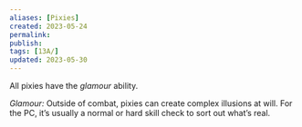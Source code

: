 ```yaml
---
aliases: [Pixies]
created: 2023-05-24
permalink: 
publish: 
tags: [13A/]
updated: 2023-05-30
---
```

All pixies have the *glamour* ability.

*Glamour:* Outside of combat, pixies can create complex illusions at will. For the PC, it’s usually a normal or hard skill check to sort out what’s real.